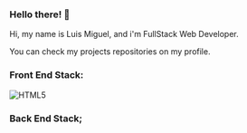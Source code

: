 ### Hello there! 👋

Hi, my name is Luis Miguel, and i'm FullStack Web Developer.

You can check my projects repositories on my profile.

### Front End Stack:

![HTML5](https://img.shields.io/badge/html5-%23E34F26.svg?style=for-the-badge&logo=html5&logoColor=white)

### Back End Stack;
